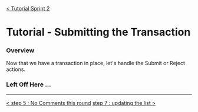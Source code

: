 [< Tutorial Sprint 2](tutorial_sprint2.md)
# Tutorial - Submitting the Transaction


### Overview
Now that we have a transaction in place, let's handle the Submit or Reject actions.


### Left Off Here ... 


---
[< step 5 : No Comments this round](tutorial_sprint2_05_noComments.md)
[step 7 : updating the list  >]() 